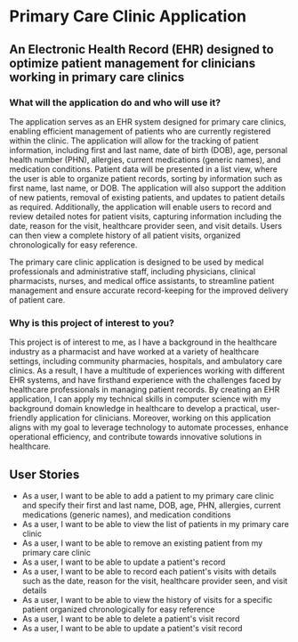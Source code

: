 # Primary Care Clinic Application 

## An Electronic Health Record (EHR) designed to optimize patient management for clinicians working in primary care clinics

### What will the application do and who will use it? ###
The application serves as an EHR system designed for primary care clinics, enabling efficient management of patients who are currently registered within the clinic. The application will allow for the tracking of patient information, including first and last name, date of birth (DOB), age, personal health number (PHN), allergies, current medications (generic names), and medication conditions. Patient data will be presented in a list view, where the user is able to organize patient records, sorting by information such as first name, last name, or DOB. The application will also support the addition of new patients, removal of existing patients, and updates to patient details as required. Additionally, the application will enable users to record and review detailed notes for patient visits, capturing information including the date, reason for the visit, healthcare provider seen, and visit details. Users can then view a complete history of all patient visits, organized chronologically for easy reference.  

The primary care clinic application is designed to be used by medical professionals and administrative staff, including physicians, clinical pharmacists, nurses, and medical office assistants, to streamline patient management and ensure accurate record-keeping for the improved delivery of patient care.

### Why is this project of interest to you? ###
This project is of interest to me, as I have a background in the healthcare industry as a pharmacist and have worked at a variety of healthcare settings, including community pharmacies, hospitals, and ambulatory care clinics. As a result, I have a multitude of experiences working with different EHR systems, and have firsthand experience with the challenges faced by healthcare professionals in managing patient records. By creating an EHR application, I can apply my technical skills in computer science with my background domain knowledge in healthcare to develop a practical, user-friendly application for clinicians. Moreover, working on this application aligns with my goal to leverage technology to automate processes, enhance operational efficiency, and contribute towards innovative solutions in healthcare.


## User Stories
- As a user, I want to be able to add a patient to my primary care clinic and specify their first and last name, DOB, age, PHN, allergies, current medications (generic names), and medication conditions
- As a user, I want to be able to view the list of patients in my primary care clinic
- As a user, I want to be able to remove an existing patient from my primary care clinic
- As a user, I want to be able to update a patient's record
- As a user, I want to be able to record each patient's visits with details such as the date, reason for the visit, healthcare provider seen, and visit details
- As a user, I want to be able to view the history of visits for a specific patient organized chronologically for easy reference
- As a user, I want to be able to delete a patient's visit record
- As a user, I want to be able to update a patient's visit record
